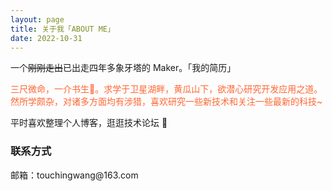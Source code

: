 ```yaml
---
layout: page
title: 关于我「ABOUT ME」 
date: 2022-10-31
---
```


一个<span style="text-decoration: line-through">刚刚走出</span>已出走四年多象牙塔的 Maker。<a href="" target="_blank" style="text-decoration:none">「我的简历」</a>

<div style="color:#FF6633">
<p>	三尺微命，一介书生🧒。求学于卫星湖畔，黄瓜山下，欲潜心研究开发应用之道。然所学颇杂，对诸多方面均有涉猎，喜欢研究一些新技术和关注一些最新的科技~ 
</p>
</div>
<p>
平时喜欢整理个人博客，逛逛技术论坛 💯
<p>
<h3> 联系方式 </h3>         
<p>邮箱：touchingwang@163.com               
